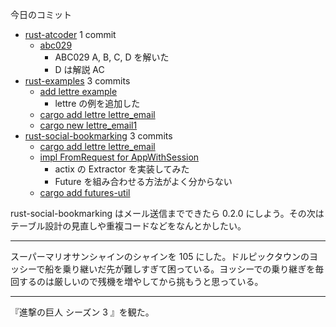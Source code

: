 今日のコミット

- [rust-atcoder](https://github.com/bouzuya/rust-atcoder) 1 commit
  - [abc029](https://github.com/bouzuya/rust-atcoder/commit/523bac0222bcdd25e40ca3ba259a75c524e4cd94)
    - ABC029 A, B, C, D を解いた
    - D は解説 AC
- [rust-examples](https://github.com/bouzuya/rust-examples) 3 commits
  - [add lettre example](https://github.com/bouzuya/rust-examples/commit/41e51d77e147c1b4c67f9338ee2e6c91f42fbac3)
    - lettre の例を追加した
  - [cargo add lettre lettre_email](https://github.com/bouzuya/rust-examples/commit/83d1551448b51e351d5004e06991976b9f5b02ac)
  - [cargo new lettre_email1](https://github.com/bouzuya/rust-examples/commit/3c40356ec764a90a99ce291db7dbab740fe907ba)
- [rust-social-bookmarking](https://github.com/bouzuya/rust-social-bookmarking) 3 commits
  - [cargo add lettre lettre_email](https://github.com/bouzuya/rust-social-bookmarking/commit/1d7b4abee9f92191085d2930e64e7d73d8186940)
  - [impl FromRequest for AppWithSession](https://github.com/bouzuya/rust-social-bookmarking/commit/6c87497ea9725573fe3d51e009f6d0af96e59997)
    - actix の Extractor を実装してみた
    - Future を組み合わせる方法がよく分からない
  - [cargo add futures-util](https://github.com/bouzuya/rust-social-bookmarking/commit/0378b69a74e1be134c1c769bb7dc745fd09b826e)

rust-social-bookmarking はメール送信までできたら 0.2.0 にしよう。その次はテーブル設計の見直しや重複コードなどをなんとかしたい。

---

スーパーマリオサンシャインのシャインを 105 にした。ドルピックタウンのヨッシーで船を乗り継いだ先が難しすぎて困っている。ヨッシーでの乗り継ぎを毎回するのは厳しいので残機を増やしてから挑もうと思っている。

---

『進撃の巨人 シーズン 3 』を観た。
